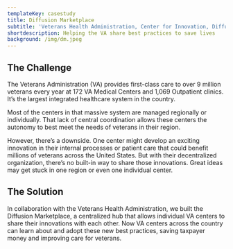 ```yaml
---
templateKey: casestudy
title: Diffusion Marketplace
subtitle: 'Veterans Health Administration, Center for Innovation, Diffusion of Excellence'
shortdescription: Helping the VA share best practices to save lives
background: /img/dm.jpeg
---
```

## The Challenge

The Veterans Administration (VA) provides first-class care to over 9 million veterans every year at 172 VA Medical Centers and 1,069 Outpatient clinics. It’s the largest integrated healthcare system in the country. 

Most of the centers in that massive system are managed regionally or individually. That lack of central coordination allows these centers the autonomy to best meet the needs of veterans in their region. 

However, there’s a downside. One center might develop an exciting innovation in their internal processes or patient care that could benefit millions of veterans across the United States. But with their decentralized organization, there’s no built-in way to share those innovations. Great ideas may get stuck in one region or even one individual center.

## The Solution

In collaboration with the Veterans Health Administration, we built the Diffusion Marketplace, a centralized hub that allows individual VA centers to share their innovations with each other. Now VA centers across the country can learn about and adopt these new best practices, saving taxpayer money and improving care for veterans.
